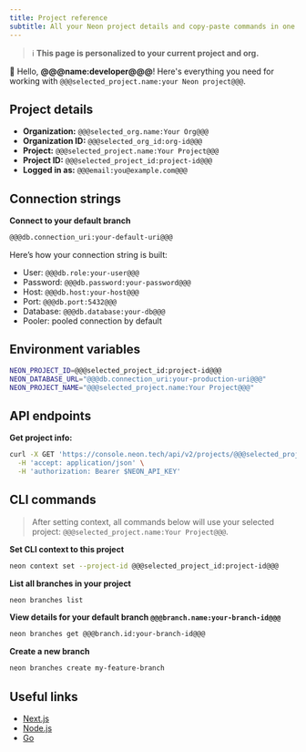 ```yaml
---
title: Project reference
subtitle: All your Neon project details and copy-paste commands in one place
---
```


> ℹ️ **This page is personalized to your current project and org.**<br/>

<UserData>

👋 Hello, <strong>@@@name:developer@@@</strong>! Here's everything you need for working with `@@@selected_project.name:your Neon project@@@`.

## Project details

- **Organization:** `@@@selected_org.name:Your Org@@@`
- **Organization ID:** `@@@selected_org_id:org-id@@@`
- **Project:** `@@@selected_project.name:Your Project@@@`
- **Project ID:** `@@@selected_project_id:project-id@@@`
- **Logged in as:** `@@@email:you@example.com@@@`

## Connection strings

**Connect to your default branch**

```bash shouldWrap
@@@db.connection_uri:your-default-uri@@@
```

Here’s how your connection string is built:

- User: `@@@db.role:your-user@@@`
- Password: `@@@db.password:your-password@@@`
- Host: `@@@db.host:your-host@@@`
- Port: `@@@db.port:5432@@@`
- Database: `@@@db.database:your-db@@@`
- Pooler: pooled connection by default

## Environment variables

```bash shouldWrap
NEON_PROJECT_ID=@@@selected_project_id:project-id@@@
NEON_DATABASE_URL="@@@db.connection_uri:your-production-uri@@@"
NEON_PROJECT_NAME="@@@selected_project.name:Your Project@@@"
```

## API endpoints

**Get project info:**

```bash shouldWrap
curl -X GET 'https://console.neon.tech/api/v2/projects/@@@selected_project_id:project-id@@@' \
  -H 'accept: application/json' \
  -H 'authorization: Bearer $NEON_API_KEY'
```

## CLI commands

> After setting context, all commands below will use your selected project: `@@@selected_project.name:Your Project@@@`.

**Set CLI context to this project**

```bash
neon context set --project-id @@@selected_project_id:project-id@@@
```

**List all branches in your project**

```bash
neon branches list
```

**View details for your default branch `@@@branch.name:your-branch-id@@@`**

```bash
neon branches get @@@branch.id:your-branch-id@@@
```

**Create a new branch**

```bash
neon branches create my-feature-branch
```

## Useful links

- [Next.js](/docs/guides/nextjs#store-your-neon-credentials)
- [Node.js](/docs/guides/node#store-your-neon-credentials)
- [Go](/docs/guides/go#configure-go-application-connection-settings)

</UserData>
